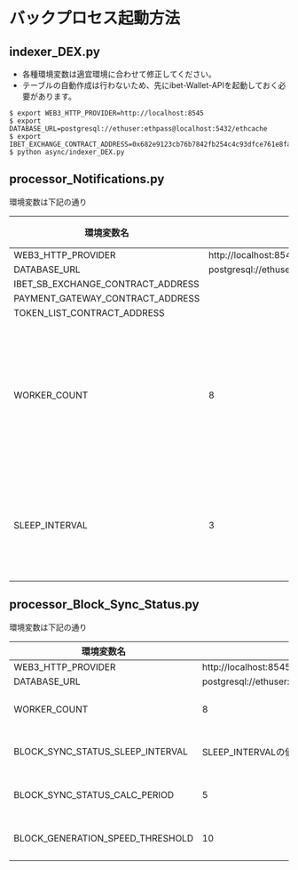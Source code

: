 # バックプロセス起動方法

## indexer_DEX.py

- 各種環境変数は適宜環境に合わせて修正してください。
- テーブルの自動作成は行わないため、先にibet-Wallet-APIを起動しておく必要があります。

```
$ export WEB3_HTTP_PROVIDER=http://localhost:8545
$ export DATABASE_URL=postgresql://ethuser:ethpass@localhost:5432/ethcache
$ export IBET_EXCHANGE_CONTRACT_ADDRESS=0x682e9123cb76b7842fb254c4c93dfce761e8faa4
$ python async/indexer_DEX.py
```

## processor_Notifications.py

環境変数は下記の通り

| 環境変数名                          | デフォルト値                                           | 説明                    | 例                                                   |
| --------------------------------- | ---------------------------------------------------- | ---------------------- | ---------------------------------------------------- |
| WEB3_HTTP_PROVIDER                | http://localhost:8545                                |                        | http://localhost:8545                                |
| DATABASE_URL                      | postgresql://ethuser:ethpass@localhost:5432/ethcache |                        | postgresql://ethuser:ethpass@localhost:5432/ethcache |
| IBET_SB_EXCHANGE_CONTRACT_ADDRESS |                                                      |                        | 0x682e9123cb76b7842fb254c4c93dfce761e8faa4           |
| PAYMENT_GATEWAY_CONTRACT_ADDRESS  |                                                      |                        | 0x682e9123cb76b7842fb254c4c93dfce761e8faa4           |
| TOKEN_LIST_CONTRACT_ADDRESS       |                                                      |                        | 0x682e9123cb76b7842fb254c4c93dfce761e8faa4           |
| WORKER_COUNT                      | 8                                                    | イベント取得ワーカー数     | 10                                                   |
| SLEEP_INTERVAL                    | 3                                                    | イベント取得間隔          | 5                                                    |


## processor_Block_Sync_Status.py

環境変数は下記の通り

| 環境変数名                          | デフォルト値                                           | 説明                                | 例                                                   |
| --------------------------------- | ---------------------------------------------------- | ---------------------------------- | ---------------------------------------------------- |
| WEB3_HTTP_PROVIDER                | http://localhost:8545                                |                 　　　　　　　        | http://localhost:8545                                |
| DATABASE_URL                      | postgresql://ethuser:ethpass@localhost:5432/ethcache |                 　　　　　　　        | postgresql://ethuser:ethpass@localhost:5432/ethcache |
| WORKER_COUNT                      | 8                                                    | イベント取得ワーカー数     　　　　　　 　| 10                                                   |
| BLOCK_SYNC_STATUS_SLEEP_INTERVAL  | SLEEP_INTERVALの値                                    | ブロック同期状態監視間隔（秒）           | 5                                                    |
| BLOCK_SYNC_STATUS_CALC_PERIOD     | 5                                                    | ブロック同期状態判定に使用する監視データ数 | 20                                                   |
| BLOCK_GENERATION_SPEED_THRESHOLD  | 10                                                   | 同期停止と判断するブロック生成速度（％）   | 80                                                   |
